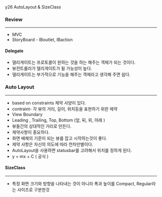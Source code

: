 y26 AutoLayout & SizeClass
### Review
***
 - MVC
 - StoryBoard -  IBoutlet, IBaction
 
#### Delegate
 - 델리게이트는 프로토콜이 원하는 것을 하는 해주는 객체가 되는 것이다.
 - 뷰컨트롤러가 델리게이트가 될 가능성이 높다.
 - 델리게이트는 부가적으로 기능을 해주는 객체라고 생각해 주면 쉽다.

### Auto Layout
***
 - based on constraints  제약 사양이 있다.
 - contraint- 각 뷰의 거리, 길이, 위치등을 표현하기 위한 제약
 - View Boundary
 - Leading , Trailing, Top, Bottom (앞, 뒤, 위, 아래 )
 - 뷰들간의 상대적인 거리로 만든다.
 - 제약사항이 중요하다.
 - 화면 배체의 기준이 되는 뷰를 잡고 시작하는것이 좋다.
 - 제약 사항은 자신의 의도에 따라 천차만별이다.
 - AutoLayout을 사용하면 statusbar를 고려해서 위치를 정하게 된다.
 - y = mx + C ( 공식 )

#### SizeClass
***
 - 특정 화면 크기와 방향을 나타내는 것이 아니라 폭과 높이를 Compact, Regular라는 사이즈로 구분한것
